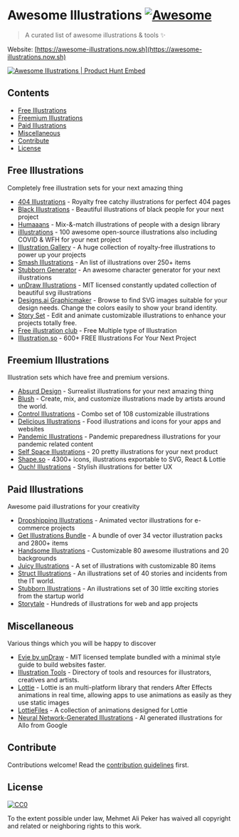 # Awesome Illustrations [![Awesome](https://awesome.re/badge-flat.svg)](https://awesome.re)

> A curated list of awesome illustrations & tools ✨

Website: [https://awesome-illustrations.now.sh](https://awesome-illustrations.now.sh)

[![Awesome Illustrations | Product Hunt Embed](https://api.producthunt.com/widgets/embed-image/v1/featured.svg?post_id=199840&theme=light)](https://www.producthunt.com/posts/awesome-illustrations-2?utm_source=badge-featured&utm_medium=badge&utm_souce=badge-awesome-illustrations-2)

## Contents

- [Free Illustrations](#free-illustrations)
- [Freemium Illustrations](#freemium-illustrations)
- [Paid Illustrations](#paid-illustrations)
- [Miscellaneous](#miscellaneous)
- [Contribute](#contribute)
- [License](#license)

## Free Illustrations

Completely free illustration sets for your next amazing thing

- [404 Illustrations](https://error404.fun) - Royalty free catchy illustrations for perfect 404 pages
- [Black Illustrations](https://blackillustrations.com) - Beautiful illustrations of black people for your next project
- [Humaaans](https://www.humaaans.com) - Mix-&-match illustrations of people with a design library
- [illlustrations](https://illlustrations.co) - 100 awesome open-source illustrations also including COVID & WFH for your next project
- [Illustration Gallery](https://www.manypixels.co/gallery) - A huge collection of royalty-free illustrations to power up your projects
- [Smash Illustrations](https://usesmash.com) - An list of illustrations over 250+ items
- [Stubborn Generator](https://stubborn.fun) - An awesome character generator for your next illustrations
- [unDraw Illustrations](https://undraw.co/illustrations) - MIT licensed constantly updated collection of beautiful svg illustrations
- [Designs.ai Graphicmaker](https://designs.ai/graphicmaker) - Browse to find SVG images suitable for your design needs. Change the colors easily to show your brand identity.
- [Story Set](https://storyset.com/) - Edit and animate customizable illustrations to enhance your projects totally free.
- [Free illustration club](https://www.freeillustrations.club/) - Free Multiple type of Illustration
- [Illustration.so](https://illustration.so) - 600+ FREE Illustrations For Your Next Project





## Freemium Illustrations

Illustration sets which have free and premium versions.

- [Absurd Design](https://absurd.design) - Surrealist illustrations for your next amazing thing
- [Blush](https://blush.design) - Create, mix, and customize illustrations made by artists around the world.
- [Control Illustrations](https://control.rocks) - Combo set of 108 customizable illustrations
- [Delicious Illustrations](https://deliciousdesign.store/food.html) - Food illustrations and icons for your apps and websites
- [Pandemic Illustrations](https://deliciousdesign.store/pandemic.html) - Pandemic preparedness illustrations for your pandemic related content
- [Self Space Illustrations](https://selfspace.design) - 20 pretty illustrations for your next product
- [Shape.so](https://shape.so) - 4300+ icons, illustrations exportable to SVG, React & Lottie
- [Ouch! Illustrations](https://icons8.com/ouch) - Stylish illustrations for better UX

## Paid Illustrations

Awesome paid illustrations for your creativity

- [Dropshipping Illustrations](https://outlane.co/graphics/dropshipping-illustrations) - Animated vector illustrations for e-commerce projects
- [Get Illustrations Bundle](https://getillustrations.com) - A bundle of over 34 vector illustration packs and 2800+ items
- [Handsome Illustrations](https://craftwork.design/handsome-illustrations) - Customizable 80 awesome illustrations and 20 backgrounds
- [Juicy Illustrations](https://craftwork.design/juicy-illustrations) - A set of illustrations with customizable 80 items
- [Struct Illustrations](https://struct.rocks) - An illustrations set of 40 stories and incidents from the IT world.
- [Stubborn Illustrations](https://stubborn.rocks) - An illustrations set of 30 little exciting stories from the startup world
- [Storytale](https://storytale.io/) - Hundreds of illustrations for web and app projects

## Miscellaneous

Various things which you will be happy to discover

- [Evie by unDraw](https://evie.undraw.co/) - MIT licensed template bundled with a minimal style guide to build websites faster.
- [Illustration Tools](https://illustration.tools) - Directory of tools and resources for illustrators, creatives and artists.
- [Lottie](https://airbnb.design/lottie) - Lottie is an multi-platform library that renders After Effects animations in real time, allowing apps to use animations as easily as they use static images
- [LottieFiles](https://lottiefiles.com) - A collection of animations designed for Lottie
- [Neural Network-Generated Illustrations](https://ai.googleblog.com/2017/05/neural-network-generated-illustrations.html) - AI generated illustrations for Allo from Google

## Contribute

Contributions welcome! Read the [contribution guidelines](contributing.md) first.

## License

[![CC0](https://mirrors.creativecommons.org/presskit/buttons/88x31/svg/cc-zero.svg)](https://creativecommons.org/publicdomain/zero/1.0)

To the extent possible under law, Mehmet Ali Peker has waived all copyright and
related or neighboring rights to this work.
